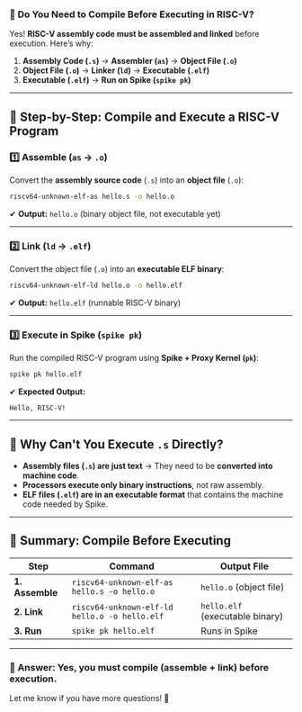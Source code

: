 ### **📌 Do You Need to Compile Before Executing in RISC-V?**

Yes! **RISC-V assembly code must be assembled and linked** before execution. Here’s why:

1. **Assembly Code (`.s`)** → **Assembler (`as`)** → **Object File (`.o`)**
2. **Object File (`.o`)** → **Linker (`ld`)** → **Executable (`.elf`)**
3. **Executable (`.elf`)** → **Run on Spike (`spike pk`)**

---

## **📌 Step-by-Step: Compile and Execute a RISC-V Program**

### **1️⃣ Assemble (`as` → `.o`)**

Convert the **assembly source code** (`.s`) into an **object file** (`.o`):

```bash
riscv64-unknown-elf-as hello.s -o hello.o
```

✔ **Output:** `hello.o` (binary object file, not executable yet)

---

### **2️⃣ Link (`ld` → `.elf`)**

Convert the object file (`.o`) into an **executable ELF binary**:

```bash
riscv64-unknown-elf-ld hello.o -o hello.elf
```

✔ **Output:** `hello.elf` (runnable RISC-V binary)

---

### **3️⃣ Execute in Spike (`spike pk`)**

Run the compiled RISC-V program using **Spike + Proxy Kernel (`pk`)**:

```bash
spike pk hello.elf
```

✔ **Expected Output:**

```
Hello, RISC-V!
```

---

## **📌 Why Can't You Execute `.s` Directly?**

- **Assembly files (`.s`) are just text** → They need to be **converted into machine code**.
- **Processors execute only binary instructions**, not raw assembly.
- **ELF files (`.elf`) are in an executable format** that contains the machine code needed by Spike.

---

## **📌 Summary: Compile Before Executing**

|**Step**|**Command**|**Output File**|
|---|---|---|
|**1. Assemble**|`riscv64-unknown-elf-as hello.s -o hello.o`|`hello.o` (object file)|
|**2. Link**|`riscv64-unknown-elf-ld hello.o -o hello.elf`|`hello.elf` (executable binary)|
|**3. Run**|`spike pk hello.elf`|Runs in Spike|

---

### **🎯 Answer: Yes, you must compile (assemble + link) before execution.**

Let me know if you have more questions! 🚀